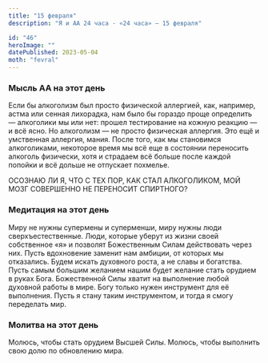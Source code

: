 ```yaml
---
title: "15 февраля"
description: "Я и АА 24 часа - «24 часа» — 15 февраля"

id: "46"
heroImage: ""
datePublished: 2023-05-04
moth: "fevral"
---
```


### Мысль АА на этот день

Если бы алкоголизм был просто физической аллергией, как, например, астма или
сенная лихорадка, нам было бы гораздо проще определить — алкоголики мы или
нет: прошел тестирование на кожную реакцию — и всё ясно. Но алкоголизм — не
просто физическая аллергия. Это ещё и умственная аллергия, мания. После того,
как мы становимся алкоголиками, некоторое время мы всё еще в состоянии
переносить алкоголь физически, хотя и страдаем всё больше после каждой попойки
и всё дольше не отпускает похмелье.

ОСОЗНАЮ ЛИ Я, ЧТО С ТЕХ ПОР, КАК СТАЛ АЛКОГОЛИКОМ, МОЙ МОЗГ СОВЕРШЕННО НЕ
ПЕРЕНОСИТ СПИРТНОГО?

### Медитация на этот день

Миру не нужны супермены и суперменши, миру нужны люди сверхъестественные.
Люди, которые уберут из жизни своей собственное «я» и позволят Божественным
Силам действовать через них. Пусть вдохновение заменит нам амбиции, от которых
мы отказались. Будем искать духовного роста, а не славы и богатства. Пусть
самым большим желанием нашим будет желание стать орудием в руках Бога.
Божественной Силы хватит на выполнение любой духовной работы в мире. Богу
только нужен инструмент для её выполнения. Пусть я стану таким инструментом, и
тогда я смогу переделать мир.

### Молитва на этот день

Молюсь, чтобы стать орудием Высшей Силы. Молюсь, чтобы выполнить свою долю по
обновлению мира.
